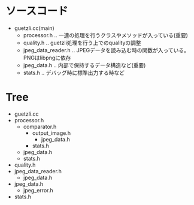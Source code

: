 # ソースコード
- guetzli.cc(main)
  - processor.h .. 一連の処理を行うクラスやメソッドが入っている(重要)
  - quality.h .. guetzli処理を行う上でのqualityの調整
  - jpeg_data_reader.h .. JPEGデータを読み込む時の関数が入っている。PNGはlibpngに依存
  - jpeg_data.h .. 内部で保持するデータ構造など(重要)
  - stats.h .. デバッグ時に標準出力する時など
 
 # Tree
 - guetzli.cc
  - processor.h
    - comparator.h
      - output_image.h
        - jpeg_data.h
      - stats.h
    - jpeg_data.h
    - stats.h
  - quality.h
  - jpeg_data_reader.h
    - jpeg_data.h
  - jpeg_data.h
    - jpeg_error.h
  - stats.h